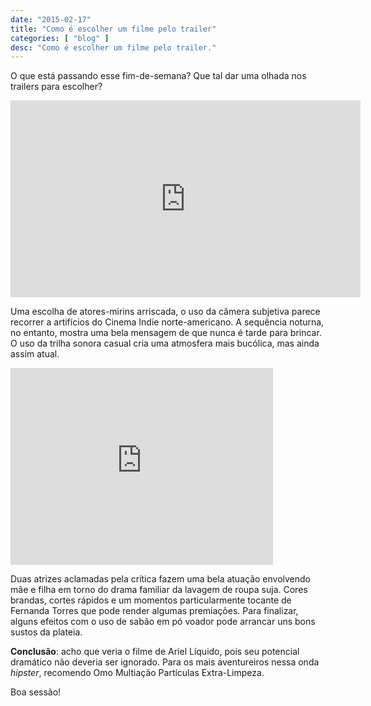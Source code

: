 ```yaml
---
date: "2015-02-17"
title: "Como é escolher um filme pelo trailer"
categories: [ "blog" ]
desc: "Como é escolher um filme pelo trailer."
---
```

O que está passando esse fim-de-semana? Que tal dar uma olhada nos trailers para escolher?

<iframe width="560" height="315" src="https://www.youtube.com/embed/sIHC1Qw90as" frameborder="0" allowfullscreen></iframe>

Uma escolha de atores-mirins arriscada, o uso da câmera subjetiva parece recorrer a artifícios do Cinema Indie norte-americano. A sequência noturna, no entanto, mostra uma bela mensagem de que nunca é tarde para brincar. O uso da trilha sonora casual cria uma atmosfera mais bucólica, mas ainda assim atual.

<iframe width="420" height="315" src="https://www.youtube.com/embed/JlCwViMzxkQ" frameborder="0" allowfullscreen></iframe>

Duas atrizes aclamadas pela crítica fazem uma bela atuação envolvendo mãe e filha em torno do drama familiar da lavagem de roupa suja. Cores brandas, cortes rápidos e um momentos particularmente tocante de Fernanda Torres que pode render algumas premiações. Para finalizar, alguns efeitos com o uso de sabão em pó voador pode arrancar uns bons sustos da plateia.

**Conclusão**: acho que veria o filme de Ariel Líquido, pois seu potencial dramático não deveria ser ignorado. Para os mais aventureiros nessa onda _hipster_, recomendo Omo Multiação Partículas Extra-Limpeza.

Boa sessão!
